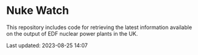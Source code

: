 # Nuke Watch

This repository includes code for retrieving the latest information available on the output of EDF nuclear power plants in the UK.

Last updated: 2023-08-25 14:07
